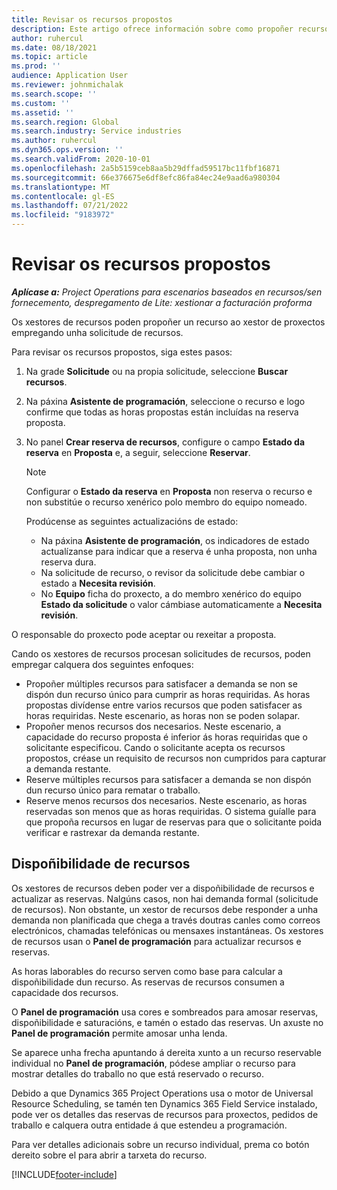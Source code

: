 ```yaml
---
title: Revisar os recursos propostos
description: Este artigo ofrece información sobre como propoñer recursos do proxecto.
author: ruhercul
ms.date: 08/18/2021
ms.topic: article
ms.prod: ''
audience: Application User
ms.reviewer: johnmichalak
ms.search.scope: ''
ms.custom: ''
ms.assetid: ''
ms.search.region: Global
ms.search.industry: Service industries
ms.author: ruhercul
ms.dyn365.ops.version: ''
ms.search.validFrom: 2020-10-01
ms.openlocfilehash: 2a5b5159ceb8aa5b29dffad59517bc11fbf16871
ms.sourcegitcommit: 66e376675e6df8efc86fa84ec24e9aad6a980304
ms.translationtype: MT
ms.contentlocale: gl-ES
ms.lasthandoff: 07/21/2022
ms.locfileid: "9183972"
---
```

# <a name="review-proposed-resources"></a>Revisar os recursos propostos

_**Aplícase a:** Project Operations para escenarios baseados en recursos/sen fornecemento, despregamento de Lite: xestionar a facturación proforma_

Os xestores de recursos poden propoñer un recurso ao xestor de proxectos empregando unha solicitude de recursos.

Para revisar os recursos propostos, siga estes pasos:

1. Na grade **Solicitude** ou na propia solicitude, seleccione **Buscar recursos**.
2. Na páxina **Asistente de programación**, seleccione o recurso e logo confirme que todas as horas propostas están incluídas na reserva proposta.
3. No panel **Crear reserva de recursos**, configure o campo **Estado da reserva** en **Proposta** e, a seguir, seleccione **Reservar**.

    > [!NOTE]
    > Configurar o **Estado da reserva** en **Proposta** non reserva o recurso e non substitúe o recurso xenérico polo membro do equipo nomeado.

    Prodúcense as seguintes actualizacións de estado:

    - Na páxina **Asistente de programación**, os indicadores de estado actualízanse para indicar que a reserva é unha proposta, non unha reserva dura.
    - Na solicitude de recurso, o revisor da solicitude debe cambiar o estado a **Necesita revisión**.
    - No **Equipo** ficha do proxecto, a do membro xenérico do equipo **Estado da solicitude** o valor cámbiase automaticamente a **Necesita revisión**.

O responsable do proxecto pode aceptar ou rexeitar a proposta.

Cando os xestores de recursos procesan solicitudes de recursos, poden empregar calquera dos seguintes enfoques:

- Propoñer múltiples recursos para satisfacer a demanda se non se dispón dun recurso único para cumprir as horas requiridas. As horas propostas divídense entre varios recursos que poden satisfacer as horas requiridas. Neste escenario, as horas non se poden solapar.
- Propoñer menos recursos dos necesarios. Neste escenario, a capacidade do recurso proposta é inferior ás horas requiridas que o solicitante especificou. Cando o solicitante acepta os recursos propostos, créase un requisito de recursos non cumpridos para capturar a demanda restante.
- Reserve múltiples recursos para satisfacer a demanda se non dispón dun recurso único para rematar o traballo.
- Reserve menos recursos dos necesarios. Neste escenario, as horas reservadas son menos que as horas requiridas. O sistema guíalle para que propoña recursos en lugar de reservas para que o solicitante poida verificar e rastrexar da demanda restante.

## <a name="resource-availability"></a>Dispoñibilidade de recursos

Os xestores de recursos deben poder ver a dispoñibilidade de recursos e actualizar as reservas. Nalgúns casos, non hai demanda formal (solicitude de recursos). Non obstante, un xestor de recursos debe responder a unha demanda non planificada que chega a través doutras canles como correos electrónicos, chamadas telefónicas ou mensaxes instantáneas. Os xestores de recursos usan o **Panel de programación** para actualizar recursos e reservas.

As horas laborables do recurso serven como base para calcular a dispoñibilidade dun recurso. As reservas de recursos consumen a capacidade dos recursos.

O **Panel de programación** usa cores e sombreados para amosar reservas, dispoñibilidade e saturacións, e tamén o estado das reservas. Un axuste no **Panel de programación** permite amosar unha lenda.

Se aparece unha frecha apuntando á dereita xunto a un recurso reservable individual no **Panel de programación**, pódese ampliar o recurso para mostrar detalles do traballo no que está reservado o recurso.

Debido a que Dynamics 365 Project Operations usa o motor de Universal Resource Scheduling, se tamén ten Dynamics 365 Field Service instalado, pode ver os detalles das reservas de recursos para proxectos, pedidos de traballo e calquera outra entidade á que estendeu a programación.

Para ver detalles adicionais sobre un recurso individual, prema co botón dereito sobre el para abrir a tarxeta do recurso.



[!INCLUDE[footer-include](../includes/footer-banner.md)]
